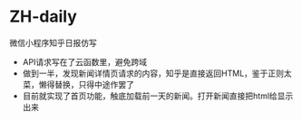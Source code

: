 # ZH-daily
微信小程序知乎日报仿写

* API请求写在了云函数里，避免跨域
* 做到一半，发现新闻详情页请求的内容，知乎是直接返回HTML，鉴于正则太菜，懒得替换，只得中途作罢了
* 目前就实现了首页功能，触底加载前一天的新闻。打开新闻直接把html给显示出来
